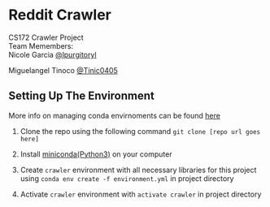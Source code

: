 # Reddit Crawler

CS172 Crawler Project  
Team Memembers:  
Nicole Garcia [@lpurgitoryl](https://github.com/lpurgitoryl)

Miguelangel Tinoco [@Tinic0405](https://github.com/Tinoco451)
## Setting Up The Environment

More info on managing conda envirnoments can be found [here](https://conda.io/projects/conda/en/latest/user-guide/tasks/manage-environments.html)

1) Clone the repo using the following command `git clone [repo url goes here]`

2) Install [miniconda(Python3)](https://conda.io/miniconda.html) on your computer

3) Create `crawler` environment with all necessary libraries for this project using
`conda env create -f environment.yml` in project directory

4) Activate `crawler` environment with
`activate crawler` in project directory
